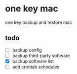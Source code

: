 # one key mac

one key backup and restore mac

## todo

- [ ] backup config
- [ ] backup third-party software
- [x] backup software list
- [ ] add crontab schedules
